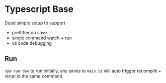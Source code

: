 # Typescript Base
Dead simple setup to support
- prettifier on save
- single command watch + run
- vs code debugging

## Run
`npm run dev` to run initially, any saves to `main.ts` will auto trigger recompile + rerun in the same command.
